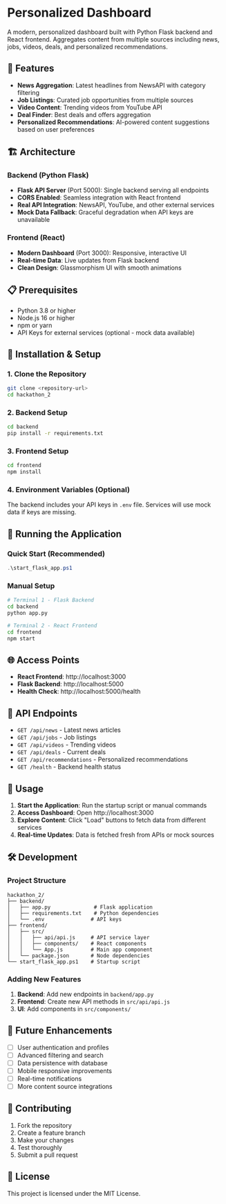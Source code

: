 # Personalized Dashboard

A modern, personalized dashboard built with Python Flask backend and React frontend. Aggregates content from multiple sources including news, jobs, videos, deals, and personalized recommendations.

## 🚀 Features

- **News Aggregation**: Latest headlines from NewsAPI with category filtering
- **Job Listings**: Curated job opportunities from multiple sources
- **Video Content**: Trending videos from YouTube API
- **Deal Finder**: Best deals and offers aggregation
- **Personalized Recommendations**: AI-powered content suggestions based on user preferences

## 🏗️ Architecture

### Backend (Python Flask)
- **Flask API Server** (Port 5000): Single backend serving all endpoints
- **CORS Enabled**: Seamless integration with React frontend
- **Real API Integration**: NewsAPI, YouTube, and other external services
- **Mock Data Fallback**: Graceful degradation when API keys are unavailable

### Frontend (React)
- **Modern Dashboard** (Port 3000): Responsive, interactive UI
- **Real-time Data**: Live updates from Flask backend
- **Clean Design**: Glassmorphism UI with smooth animations

## 📋 Prerequisites

- Python 3.8 or higher
- Node.js 16 or higher
- npm or yarn
- API Keys for external services (optional - mock data available)

## 🔧 Installation & Setup

### 1. Clone the Repository
```bash
git clone <repository-url>
cd hackathon_2
```

### 2. Backend Setup
```bash
cd backend
pip install -r requirements.txt
```

### 3. Frontend Setup
```bash
cd frontend
npm install
```

### 4. Environment Variables (Optional)
The backend includes your API keys in `.env` file. Services will use mock data if keys are missing.

## 🚀 Running the Application

### Quick Start (Recommended)
```powershell
.\start_flask_app.ps1
```

### Manual Setup
```bash
# Terminal 1 - Flask Backend
cd backend
python app.py

# Terminal 2 - React Frontend
cd frontend
npm start
```

## 🌐 Access Points

- **React Frontend**: http://localhost:3000
- **Flask Backend**: http://localhost:5000
- **Health Check**: http://localhost:5000/health

## 🔑 API Endpoints

- `GET /api/news` - Latest news articles
- `GET /api/jobs` - Job listings
- `GET /api/videos` - Trending videos
- `GET /api/deals` - Current deals
- `GET /api/recommendations` - Personalized recommendations
- `GET /health` - Backend health status

## 📱 Usage

1. **Start the Application**: Run the startup script or manual commands
2. **Access Dashboard**: Open http://localhost:3000
3. **Explore Content**: Click "Load" buttons to fetch data from different services
4. **Real-time Updates**: Data is fetched fresh from APIs or mock sources

## 🛠️ Development

### Project Structure
```
hackathon_2/
├── backend/
│   ├── app.py              # Flask application
│   ├── requirements.txt    # Python dependencies
│   └── .env               # API keys
├── frontend/
│   ├── src/
│   │   ├── api/api.js     # API service layer
│   │   ├── components/    # React components
│   │   └── App.js         # Main app component
│   └── package.json       # Node dependencies
└── start_flask_app.ps1    # Startup script
```

### Adding New Features
1. **Backend**: Add new endpoints in `backend/app.py`
2. **Frontend**: Create new API methods in `src/api/api.js`
3. **UI**: Add components in `src/components/`

## 🔮 Future Enhancements

- [ ] User authentication and profiles
- [ ] Advanced filtering and search
- [ ] Data persistence with database
- [ ] Mobile responsive improvements
- [ ] Real-time notifications
- [ ] More content source integrations

## 🤝 Contributing

1. Fork the repository
2. Create a feature branch
3. Make your changes
4. Test thoroughly
5. Submit a pull request

## 📄 License

This project is licensed under the MIT License.
